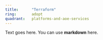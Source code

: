 ```yaml
---
title:      "Terraform"
ring:       adopt
quadrant:   platforms-and-aoe-services
---
```


Text goes here. You can use **markdown** here.